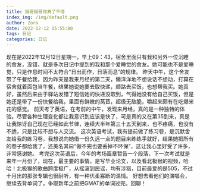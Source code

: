 ```yaml
---
title: 猴哥猴哥你真了不得
index_img: /img/default.png
author: Zora
date: 2022-12-12 15:55:00
tags: 日记
categories: 日记
---
```



现在是2022年12月12日星期一，早上09：43，宿舍里面只有我和另外一位沉睡的舍友，没错，就是多次日记中提到的我和那个爱睡觉的舍友。她可能也不是爱睡觉，只是作息时间不太符合“日出而作，日落而息”的规律。
昨天中午，这个舍友带了午餐给我，因为昨天是我来月经的第二天，懒洋洋地不想说话不想动，打算在宿舍就着面包当午餐，结果她说她要去取快递，顺路去买饭，也想帮我买。她真好，虽然后来由于驿站发错了短信她的快递没取到，气得她没有给自己买饭，但是她还是带了一份快餐给我，里面有鲜嫩的莴苣，超级无敌脆，嚼起来颇有在吃爆米花的感觉。
前天考了英语，在考前的中午，发现来月经，真的是一种独特的体验。尽管各种生理变化都让我意识到应该是快了，可是真的又在第35到来，真是让我惊讶自己现在已经如此节律，连续大半年第三十五天到来，也不疼痛，也没有不适，只是比较不想与人交流。
这次英语考试，我有提前做了练习卷，是沉默舍友给我的练习卷，我想说向她借一份久远一点的题目来练练手就好，结果她把所有的卷子都给我了，还美名其曰“做不完也要丢掉不环保”，这让我心里好受了许多，非常感谢她。
考完这次英语后，今年的考场篇章暂告一个段落，下一次考试就是来年一月份了，现在，最主要的事情，是写毕业论文，以及看北极猴的视频，哈哈！北极猴的歌曲跨度极广，从摇滚到民谣，均有涉猎，目前最爱的是505，不过十月出的那张专辑也很耐听，有一种优柔寡断的温情。
好想去看他们的演唱会，继续去背单词了，争取新年之前把GMAT的单词过完。回聊！
